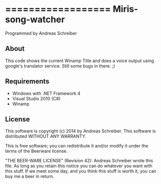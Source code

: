 ==================
Miris-song-watcher
==================

Programmed by Andreas Schreiber

About
-----
This code shows the current Winamp Title and does a voice output using google's translator service.
Still some bugs in there. ;)

Requirements
------------
- Windows with .NET Framework 4
- Visual Studio 2010 (C#)
- Winamp

License
-------
This software is copyright (c) 2014 by Andreas Schreiber.
This software is distributed WITHOUT ANY WARRANTY.
 
This is free software; you can redistribute it and/or modify it under
the terms of the Beerware license.
 
"THE BEER-WARE LICENSE" (Revision 42):
Andreas Schreiber wrote this file. As long as you retain this notice you
can do whatever you want with this stuff. If we meet some day, and you think
this stuff is worth it, you can buy me a beer in return.
